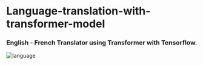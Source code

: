 # Language-translation-with-transformer-model
### English - French Translator using Transformer with Tensorflow.
![language](../language.jpg)